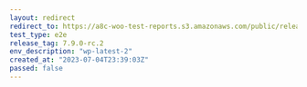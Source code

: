```yaml
---
layout: redirect
redirect_to: https://a8c-woo-test-reports.s3.amazonaws.com/public/release/7.9.0-rc.2/wp-latest-2/e2e/index.html
test_type: e2e
release_tag: 7.9.0-rc.2
env_description: "wp-latest-2"
created_at: "2023-07-04T23:39:03Z"
passed: false
---
```

